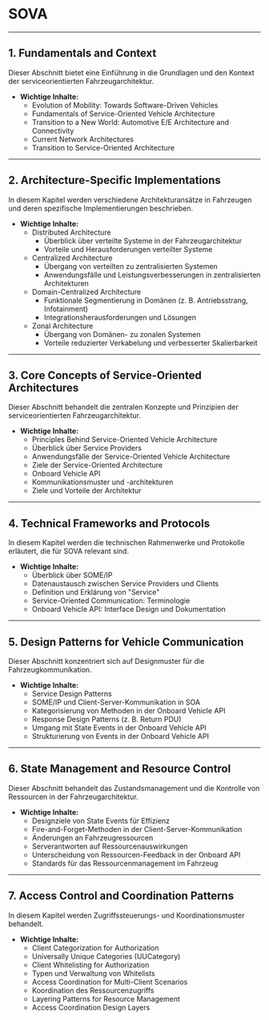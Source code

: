 # SOVA

---

## 1. **Fundamentals and Context**
Dieser Abschnitt bietet eine Einführung in die Grundlagen und den Kontext der serviceorientierten Fahrzeugarchitektur.

- **Wichtige Inhalte:**
  - Evolution of Mobility: Towards Software-Driven Vehicles
  - Fundamentals of Service-Oriented Vehicle Architecture
  - Transition to a New World: Automotive E/E Architecture and Connectivity
  - Current Network Architectures
  - Transition to Service-Oriented Architecture

---

## 2. **Architecture-Specific Implementations**
In diesem Kapitel werden verschiedene Architekturansätze in Fahrzeugen und deren spezifische Implementierungen beschrieben.

- **Wichtige Inhalte:**
  - Distributed Architecture
    - Überblick über verteilte Systeme in der Fahrzeugarchitektur
    - Vorteile und Herausforderungen verteilter Systeme
  - Centralized Architecture
    - Übergang von verteilten zu zentralisierten Systemen
    - Anwendungsfälle und Leistungsverbesserungen in zentralisierten Architekturen
  - Domain-Centralized Architecture
    - Funktionale Segmentierung in Domänen (z. B. Antriebsstrang, Infotainment)
    - Integrationsherausforderungen und Lösungen
  - Zonal Architecture
    - Übergang von Domänen- zu zonalen Systemen
    - Vorteile reduzierter Verkabelung und verbesserter Skalierbarkeit

---

## 3. **Core Concepts of Service-Oriented Architectures**
Dieser Abschnitt behandelt die zentralen Konzepte und Prinzipien der serviceorientierten Fahrzeugarchitektur.

- **Wichtige Inhalte:**
  - Principles Behind Service-Oriented Vehicle Architecture
  - Überblick über Service Providers
  - Anwendungsfälle der Service-Oriented Vehicle Architecture
  - Ziele der Service-Oriented Architecture
  - Onboard Vehicle API
  - Kommunikationsmuster und -architekturen
  - Ziele und Vorteile der Architektur

---

## 4. **Technical Frameworks and Protocols**
In diesem Kapitel werden die technischen Rahmenwerke und Protokolle erläutert, die für SOVA relevant sind.

- **Wichtige Inhalte:**
  - Überblick über SOME/IP
  - Datenaustausch zwischen Service Providers und Clients
  - Definition und Erklärung von "Service"
  - Service-Oriented Communication: Terminologie
  - Onboard Vehicle API: Interface Design und Dokumentation

---

## 5. **Design Patterns for Vehicle Communication**
Dieser Abschnitt konzentriert sich auf Designmuster für die Fahrzeugkommunikation.

- **Wichtige Inhalte:**
  - Service Design Patterns
  - SOME/IP und Client-Server-Kommunikation in SOA
  - Kategorisierung von Methoden in der Onboard Vehicle API
  - Response Design Patterns (z. B. Return PDU)
  - Umgang mit State Events in der Onboard Vehicle API
  - Strukturierung von Events in der Onboard Vehicle API

---

## 6. **State Management and Resource Control**
Dieser Abschnitt behandelt das Zustandsmanagement und die Kontrolle von Ressourcen in der Fahrzeugarchitektur.

- **Wichtige Inhalte:**
  - Designziele von State Events für Effizienz
  - Fire-and-Forget-Methoden in der Client-Server-Kommunikation
  - Änderungen an Fahrzeugressourcen
  - Serverantworten auf Ressourcenauswirkungen
  - Unterscheidung von Ressourcen-Feedback in der Onboard API
  - Standards für das Ressourcenmanagement im Fahrzeug

---

## 7. **Access Control and Coordination Patterns**
In diesem Kapitel werden Zugriffssteuerungs- und Koordinationsmuster behandelt.

- **Wichtige Inhalte:**
  - Client Categorization for Authorization
  - Universally Unique Categories (UUCategory)
  - Client Whitelisting for Authorization
  - Typen und Verwaltung von Whitelists
  - Access Coordination for Multi-Client Scenarios
  - Koordination des Ressourcenzugriffs
  - Layering Patterns for Resource Management
  - Access Coordination Design Layers
